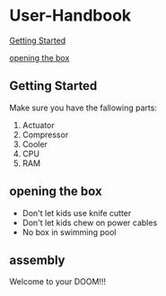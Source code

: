 # User-Handbook
[Getting Started](readme.md#getting-started)

[opening the box](readme.md#opening-the-box)

## Getting Started
Make sure you have the fallowing parts:
1. Actuator
2. Compressor
3. Cooler
4. CPU
5. RAM

## opening the box
* Don't let kids use knife cutter
* Don't let kids chew on power cables
* No box in swimming pool

## assembly


Welcome to your DOOM!!!

